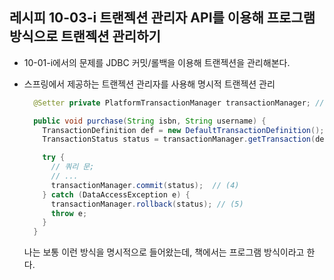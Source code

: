 ## 레시피 10-03-i 트랜젝션 관리자 API를 이용해 프로그램 방식으로 트랜젝션 관리하기

* 10-01-i에서의 문제를 JDBC 커밋/롤백을 이용해 트랜젝션을 관리해본다.

* 스프링에서 제공하는 트랜젝션 관리자를 사용해 명시적 트랜젝션 관리

  ```java
    @Setter private PlatformTransactionManager transactionManager; // (1)
  
    public void purchase(String isbn, String username) {
      TransactionDefinition def = new DefaultTransactionDefinition();  // (2)
      TransactionStatus status = transactionManager.getTransaction(def);  // (3)
  
      try {
        // 쿼리 문;
        // ...
        transactionManager.commit(status);  // (4)
      } catch (DataAccessException e) {
        transactionManager.rollback(status); // (5)
        throw e;
      }
    }
  ```

  나는 보통 이런 방식을 명시적으로 들어왔는데, 책에서는 프로그램 방식이라고 한다.
